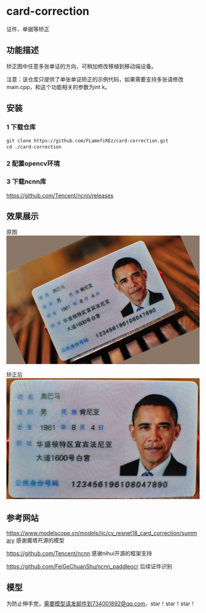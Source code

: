 # card-correction
证件、单据等矫正

## 功能描述
矫正图中任意多张单证的方向，可稍加修改移植到移动端设备。

注意：该仓库只提供了单张单证矫正的示例代码，如果需要支持多张请修改main.cpp，和这个功能相关的参数为int k。

## 安装
### 1 下载仓库
```shell
git clone https://github.com/FLamefiREz/card-correction.git
cd ./card-correction
```

### 2 配置opencv环境
### 3 下载ncnn库
https://github.com/Tencent/ncnn/releases


## 效果展示

原图![1.jpg](example%2F1.jpg)

矫正后![result.jpg](example%2Fresult.jpg)

## 参考网站

https://www.modelscope.cn/models/iic/cv_resnet18_card_correction/summary 感谢魔塔开源的模型

https://github.com/Tencent/ncnn 感谢nihui开源的框架支持

https://github.com/FeiGeChuanShu/ncnn_paddleocr 后续证件识别

## 模型
为防止伸手党，需要模型请发邮件到734001892@qq.com，star！star！star！


